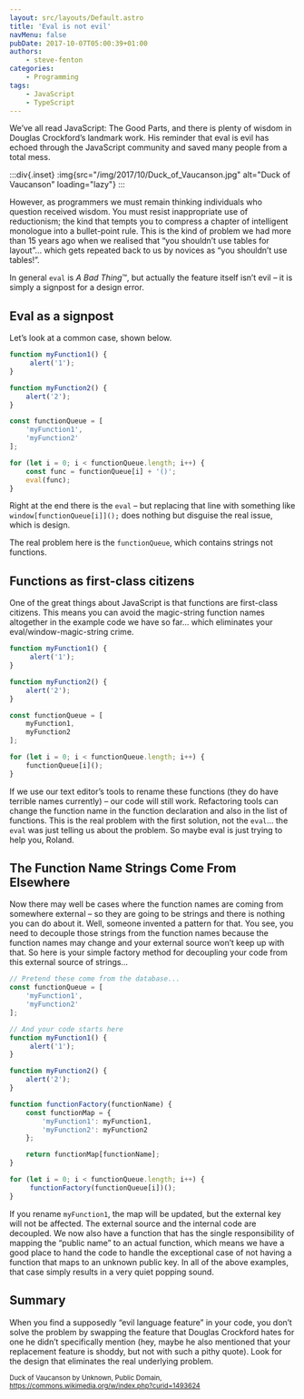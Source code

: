 ```yaml
---
layout: src/layouts/Default.astro
title: 'Eval is not evil'
navMenu: false
pubDate: 2017-10-07T05:00:39+01:00
authors:
    - steve-fenton
categories:
    - Programming
tags:
    - JavaScript
    - TypeScript
---
```


We’ve all read JavaScript: The Good Parts, and there is plenty of wisdom in Douglas Crockford’s landmark work. His reminder that eval is evil has echoed through the JavaScript community and saved many people from a total mess.

:::div{.inset}
:img{src="/img/2017/10/Duck_of_Vaucanson.jpg" alt="Duck of Vaucanson" loading="lazy"}
:::

However, as programmers we must remain thinking individuals who question received wisdom. You must resist inappropriate use of reductionism; the kind that tempts you to compress a chapter of intelligent monologue into a bullet-point rule. This is the kind of problem we had more than 15 years ago when we realised that “you shouldn’t use tables for layout”… which gets repeated back to us by novices as “you shouldn’t use tables!”.

In general `eval` is *A Bad Thing*™, but actually the feature itself isn’t evil – it is simply a signpost for a design error.

## Eval as a signpost

Let’s look at a common case, shown below.

```javascript
function myFunction1() {
     alert('1');
}

function myFunction2() {
    alert('2');
}

const functionQueue = [
    'myFunction1',
    'myFunction2'
];

for (let i = 0; i < functionQueue.length; i++) {
    const func = functionQueue[i] + '()';
    eval(func);
}
```

Right at the end there is the `eval` – but replacing that line with something like `window[functionQueue[i]]();` does nothing but disguise the real issue, which is design.

The real problem here is the `functionQueue`, which contains strings not functions.

## Functions as first-class citizens

One of the great things about JavaScript is that functions are first-class citizens. This means you can avoid the magic-string function names altogether in the example code we have so far… which eliminates your eval/window-magic-string crime.

```javascript
function myFunction1() {
     alert('1');
}

function myFunction2() {
    alert('2');
}

const functionQueue = [
    myFunction1,
    myFunction2
];

for (let i = 0; i < functionQueue.length; i++) {
    functionQueue[i]();
}
```

If we use our text editor’s tools to rename these functions (they do have terrible names currently) – our code will still work. Refactoring tools can change the function name in the function declaration and also in the list of functions. This is the real problem with the first solution, not the `eval`… the `eval` was just telling us about the problem. So maybe eval is just trying to help you, Roland.

## The Function Name Strings Come From Elsewhere

Now there may well be cases where the function names are coming from somewhere external – so they are going to be strings and there is nothing you can do about it. Well, someone invented a pattern for that. You see, you need to decouple those strings from the function names because the function names may change and your external source won’t keep up with that. So here is your simple factory method for decoupling your code from this external source of strings…

```javascript
// Pretend these come from the database...
const functionQueue = [
    'myFunction1',
    'myFunction2'
];

// And your code starts here
function myFunction1() {
     alert('1');
}

function myFunction2() {
    alert('2');
}

function functionFactory(functionName) {
    const functionMap = {
        'myFunction1': myFunction1,
        'myFunction2': myFunction2
    };

    return functionMap[functionName];
}

for (let i = 0; i < functionQueue.length; i++) {
     functionFactory(functionQueue[i])();
}
```

If you rename `myFunction1`, the map will be updated, but the external key will not be affected. The external source and the internal code are decoupled. We now also have a function that has the single responsibility of mapping the “public name” to an actual function, which means we have a good place to hand the code to handle the exceptional case of not having a function that maps to an unknown public key. In all of the above examples, that case simply results in a very quiet popping sound.

## Summary

When you find a supposedly “evil language feature” in your code, you don’t solve the problem by swapping the feature that Douglas Crockford hates for one he didn’t specifically mention (hey, maybe he also mentioned that your replacement feature is shoddy, but not with such a pithy quote). Look for the design that eliminates the real underlying problem.

<small>Duck of Vaucanson by Unknown, Public Domain, https://commons.wikimedia.org/w/index.php?curid=1493624</small>